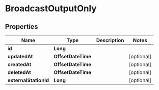 

# BroadcastOutputOnly


## Properties

| Name | Type | Description | Notes |
|------------ | ------------- | ------------- | -------------|
|**id** | **Long** |  |  |
|**updatedAt** | **OffsetDateTime** |  |  [optional] |
|**createdAt** | **OffsetDateTime** |  |  [optional] |
|**deletedAt** | **OffsetDateTime** |  |  [optional] |
|**externalStationId** | **Long** |  |  [optional] |



